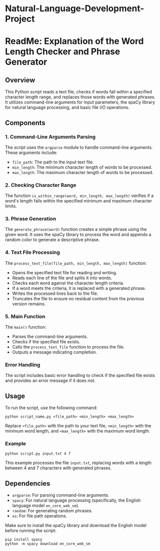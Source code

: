 # Natural-Language-Development-Project

# ReadMe: Explanation of the Word Length Checker and Phrase Generator

## Overview
This Python script reads a text file, checks if words fall within a specified character length range, and replaces those words with generated phrases. It utilizes command-line arguments for input parameters, the spaCy library for natural language processing, and basic file I/O operations.

## Components

### 1. Command-Line Arguments Parsing
The script uses the `argparse` module to handle command-line arguments. These arguments include:
- `file_path`: The path to the input text file.
- `min_length`: The minimum character length of words to be processed.
- `max_length`: The maximum character length of words to be processed.

### 2. Checking Character Range
The function `is_within_range(word, min_length, max_length)` verifies if a word's length falls within the specified minimum and maximum character limits.

### 3. Phrase Generation
The `generate_phrase(word)` function creates a simple phrase using the given word. It uses the spaCy library to process the word and appends a random color to generate a descriptive phrase.

### 4. Text File Processing
The `process_text_file(file_path, min_length, max_length)` function:
- Opens the specified text file for reading and writing.
- Reads each line of the file and splits it into words.
- Checks each word against the character length criteria.
- If a word meets the criteria, it is replaced with a generated phrase.
- Writes the processed lines back to the file.
- Truncates the file to ensure no residual content from the previous version remains.

### 5. Main Function
The `main()` function:
- Parses the command-line arguments.
- Checks if the specified file exists.
- Calls the `process_text_file` function to process the file.
- Outputs a message indicating completion.

### Error Handling
The script includes basic error handling to check if the specified file exists and provides an error message if it does not.

## Usage
To run the script, use the following command:
```
python script_name.py <file_path> <min_length> <max_length>
```
Replace `<file_path>` with the path to your text file, `<min_length>` with the minimum word length, and `<max_length>` with the maximum word length.

### Example
```
python script.py input.txt 4 7
```
This example processes the file `input.txt`, replacing words with a length between 4 and 7 characters with generated phrases.

## Dependencies
- `argparse`: For parsing command-line arguments.
- `spacy`: For natural language processing (specifically, the English language model `en_core_web_sm`).
- `random`: For generating random phrases.
- `os`: For file path operations.

Make sure to install the spaCy library and download the English model before running the script:
```
pip install spacy
python -m spacy download en_core_web_sm
```
